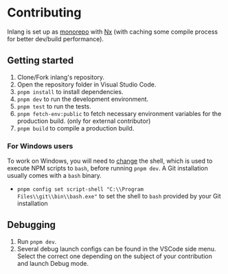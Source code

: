 # Contributing

Inlang is set up as [monorepo](https://monorepo.tools/) with [Nx](https://nx.dev/) (with caching some compile process for better dev/build performance).

## Getting started

1. Clone/Fork inlang's repository.
2. Open the repository folder in Visual Studio Code.
3. `pnpm install` to install dependencies.
4. `pnpm dev` to run the development environment.
5. `pnpm test` to run the tests.
6. `pnpm fetch-env:public` to fetch necessary environment variables for the production build. (only for external contributor)
7. `pnpm build` to compile a production build.

### For Windows users

To work on Windows, you will need to [change](https://pnpm.io/cli/run#script-shell) the shell, which is used to execute NPM scripts to `bash`, before running `pnpm dev`. A Git installation usually comes with a `bash` binary.

- `pnpm config set script-shell "C:\\Program Files\\git\\bin\\bash.exe"` to set the shell to `bash` provided by your Git installation

## Debugging

1. Run `pnpm dev`.
2. Several debug launch configs can be found in the VSCode side menu. Select the correct one depending on the subject of your contribution and launch Debug mode.
